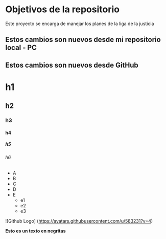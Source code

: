 # Objetivos de la repositorio

Este proyecto se encarga de manejar los planes de la liga de la justicia

## Estos cambios son nuevos desde mi repositorio local - PC
## Estos cambios son nuevos desde GitHub


# h1
## h2
### h3
#### h4
##### h5
###### h6

* A
* B
* C
* D
* E
  * e1
  * e2
  * e3
 
![Github Logo] (https://avatars.githubusercontent.com/u/583231?v=4)

**Esto es un texto en negritas**

